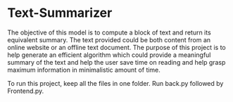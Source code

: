 # Text-Summarizer
The objective of this model is to compute a block of text and return its equivalent summary. The text provided could be both content from an online website or an offline text document. The purpose of this project is to help generate an efficient algorithm which could provide a meaningful summary of the text and help the user save time on reading and help grasp maximum information in minimalistic amount of time.

To run this project, keep all the files in one folder. Run back.py followed by Frontend.py.
